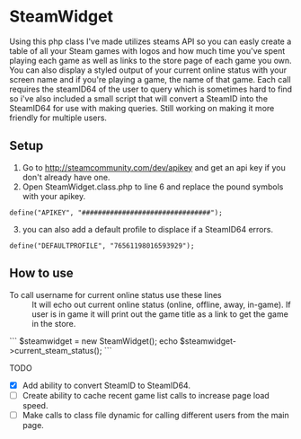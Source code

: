 SteamWidget
===========

Using this php class I've made utilizes steams API so you can easly create a table of all your Steam games with logos and how much time you've spent playing each game as well as links to the store page of each game you own. You can also display a styled output of your current online status with your screen name and if you're playing a game, the name of that game. Each call requires the steamID64 of the user to query which is sometimes hard to find so i've also included a small script that will convert a SteamID into the SteamID64 for use with making queries. Still working on making it more friendly for multiple users. 

Setup
-----
1. Go to http://steamcommunity.com/dev/apikey and get an api key if you don't already have one.
2. Open SteamWidget.class.php to line 6 and replace the pound symbols with your apikey.
```
define("APIKEY", "################################");
```
3. you can also add a default profile to displace if a SteamID64 errors.
```
define("DEFAULTPROFILE", "76561198016593929");
````


How to use
-----------
<dl>
  <dt>To call username for current online status use these lines</dt>
  <dd>It will echo out current online status (online, offline, away, in-game).
If user is in game it will print out the game title as a link to get the game in the store.</dd>
</dl>
```
  $steamwidget = new SteamWidget();
	echo $steamwidget->current_steam_status();
```


TODO
- [X] Add ability to convert SteamID to SteamID64.
- [ ] Create ability to cache recent game list calls to increase page load speed.
- [ ] Make calls to class file dynamic for calling different users from the main page.
